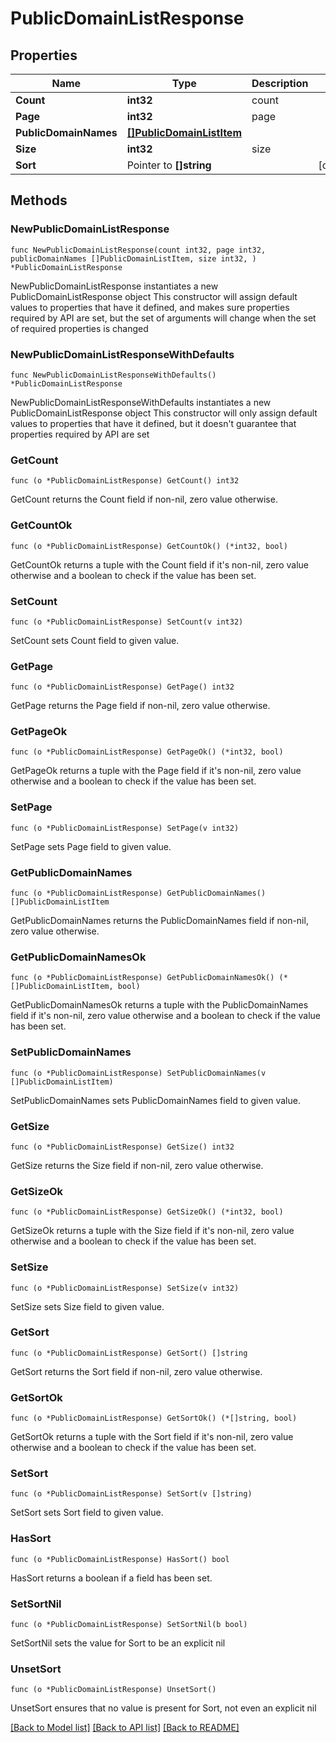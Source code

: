 # PublicDomainListResponse

## Properties

Name | Type | Description | Notes
------------ | ------------- | ------------- | -------------
**Count** | **int32** | count | 
**Page** | **int32** | page | 
**PublicDomainNames** | [**[]PublicDomainListItem**](PublicDomainListItem.md) |  | 
**Size** | **int32** | size | 
**Sort** | Pointer to **[]string** |  | [optional] 

## Methods

### NewPublicDomainListResponse

`func NewPublicDomainListResponse(count int32, page int32, publicDomainNames []PublicDomainListItem, size int32, ) *PublicDomainListResponse`

NewPublicDomainListResponse instantiates a new PublicDomainListResponse object
This constructor will assign default values to properties that have it defined,
and makes sure properties required by API are set, but the set of arguments
will change when the set of required properties is changed

### NewPublicDomainListResponseWithDefaults

`func NewPublicDomainListResponseWithDefaults() *PublicDomainListResponse`

NewPublicDomainListResponseWithDefaults instantiates a new PublicDomainListResponse object
This constructor will only assign default values to properties that have it defined,
but it doesn't guarantee that properties required by API are set

### GetCount

`func (o *PublicDomainListResponse) GetCount() int32`

GetCount returns the Count field if non-nil, zero value otherwise.

### GetCountOk

`func (o *PublicDomainListResponse) GetCountOk() (*int32, bool)`

GetCountOk returns a tuple with the Count field if it's non-nil, zero value otherwise
and a boolean to check if the value has been set.

### SetCount

`func (o *PublicDomainListResponse) SetCount(v int32)`

SetCount sets Count field to given value.


### GetPage

`func (o *PublicDomainListResponse) GetPage() int32`

GetPage returns the Page field if non-nil, zero value otherwise.

### GetPageOk

`func (o *PublicDomainListResponse) GetPageOk() (*int32, bool)`

GetPageOk returns a tuple with the Page field if it's non-nil, zero value otherwise
and a boolean to check if the value has been set.

### SetPage

`func (o *PublicDomainListResponse) SetPage(v int32)`

SetPage sets Page field to given value.


### GetPublicDomainNames

`func (o *PublicDomainListResponse) GetPublicDomainNames() []PublicDomainListItem`

GetPublicDomainNames returns the PublicDomainNames field if non-nil, zero value otherwise.

### GetPublicDomainNamesOk

`func (o *PublicDomainListResponse) GetPublicDomainNamesOk() (*[]PublicDomainListItem, bool)`

GetPublicDomainNamesOk returns a tuple with the PublicDomainNames field if it's non-nil, zero value otherwise
and a boolean to check if the value has been set.

### SetPublicDomainNames

`func (o *PublicDomainListResponse) SetPublicDomainNames(v []PublicDomainListItem)`

SetPublicDomainNames sets PublicDomainNames field to given value.


### GetSize

`func (o *PublicDomainListResponse) GetSize() int32`

GetSize returns the Size field if non-nil, zero value otherwise.

### GetSizeOk

`func (o *PublicDomainListResponse) GetSizeOk() (*int32, bool)`

GetSizeOk returns a tuple with the Size field if it's non-nil, zero value otherwise
and a boolean to check if the value has been set.

### SetSize

`func (o *PublicDomainListResponse) SetSize(v int32)`

SetSize sets Size field to given value.


### GetSort

`func (o *PublicDomainListResponse) GetSort() []string`

GetSort returns the Sort field if non-nil, zero value otherwise.

### GetSortOk

`func (o *PublicDomainListResponse) GetSortOk() (*[]string, bool)`

GetSortOk returns a tuple with the Sort field if it's non-nil, zero value otherwise
and a boolean to check if the value has been set.

### SetSort

`func (o *PublicDomainListResponse) SetSort(v []string)`

SetSort sets Sort field to given value.

### HasSort

`func (o *PublicDomainListResponse) HasSort() bool`

HasSort returns a boolean if a field has been set.

### SetSortNil

`func (o *PublicDomainListResponse) SetSortNil(b bool)`

 SetSortNil sets the value for Sort to be an explicit nil

### UnsetSort
`func (o *PublicDomainListResponse) UnsetSort()`

UnsetSort ensures that no value is present for Sort, not even an explicit nil

[[Back to Model list]](../README.md#documentation-for-models) [[Back to API list]](../README.md#documentation-for-api-endpoints) [[Back to README]](../README.md)


